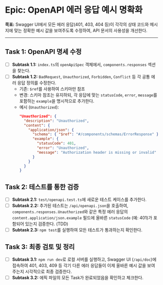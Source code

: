 # Epic: OpenAPI 에러 응답 예시 명확화

**목표:** Swagger UI에서 모든 에러 응답(401, 403, 404 등)이 각각의 상태 코드와 메시지에 맞는 정확한 예시 값을 보여주도록 수정하여, API 문서의 사용성을 개선한다.

---

## Task 1: OpenAPI 명세 수정

-   [ ] **Subtask 1.1:** `index.ts`의 `openApiSpec` 객체에서, `components.responses` 섹션을 찾는다.
-   [ ] **Subtask 1.2:** `BadRequest`, `Unauthorized`, `Forbidden`, `Conflict` 등 각 공통 에러 응답 정의를 수정한다.
    -   기존: `$ref`를 사용하여 스키마만 참조
    -   변경: 스키마 참조는 유지하되, 각 응답에 맞는 `statusCode`, `error`, `message`를 포함하는 `example`을 명시적으로 추가한다.
    -   예시 (`Unauthorized`):
        ```json
        "Unauthorized": {
          "description": "Unauthorized",
          "content": {
            "application/json": {
              "schema": { "$ref": "#/components/schemas/ErrorResponse" },
              "example": {
                "statusCode": 401,
                "error": "Unauthorized",
                "message": "Authorization header is missing or invalid"
              }
            }
          }
        }
        ```

## Task 2: 테스트를 통한 검증

-   [ ] **Subtask 2.1:** `test/openapi.test.ts`에 새로운 테스트 케이스를 추가한다.
-   [ ] **Subtask 2.2:** 추가된 테스트는 `/api/openapi.json`을 호출하여, `components.responses.Unauthorized`와 같은 특정 에러 응답의 `content.application/json.example` 필드에 올바른 `statusCode` (예: 401)가 포함되어 있는지 검증한다. (TDD)
-   [ ] **Subtask 2.3:** `npm test`를 실행하여 모든 테스트가 통과하는지 확인한다.

## Task 3: 최종 검토 및 정리

-   [ ] **Subtask 3.1:** `npm run dev`로 로컬 서버를 실행하고, Swagger UI (`/api/doc`)에 접속하여 401, 403, 409 등 각기 다른 에러 응답들이 이제 올바른 예시 값을 보여주는지 시각적으로 최종 검증한다.
-   [ ] **Subtask 3.2:** 에픽 파일의 모든 Task가 완료되었음을 확인하고 체크한다.

